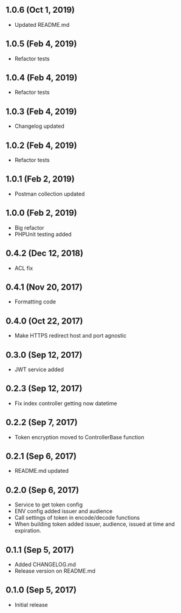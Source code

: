 ## 1.0.6 (Oct 1, 2019)

-   Updated README.md

## 1.0.5 (Feb 4, 2019)

-   Refactor tests

## 1.0.4 (Feb 4, 2019)

-   Refactor tests

## 1.0.3 (Feb 4, 2019)

-   Changelog updated

## 1.0.2 (Feb 4, 2019)

-   Refactor tests

## 1.0.1 (Feb 2, 2019)

-   Postman collection updated

## 1.0.0 (Feb 2, 2019)

-   Big refactor
-   PHPUnit testing added

## 0.4.2 (Dec 12, 2018)

-   ACL fix

## 0.4.1 (Nov 20, 2017)

-   Formatting code

## 0.4.0 (Oct 22, 2017)

-   Make HTTPS redirect host and port agnostic

## 0.3.0 (Sep 12, 2017)

-   JWT service added

## 0.2.3 (Sep 12, 2017)

-   Fix index controller getting now datetime

## 0.2.2 (Sep 7, 2017)

-   Token encryption moved to ControllerBase function

## 0.2.1 (Sep 6, 2017)

-   README.md updated

## 0.2.0 (Sep 6, 2017)

-   Service to get token config
-   ENV config added issuer and audience
-   Call settings of token in encode/decode functions
-   When building token added issuer, audience, issued at time and expiration.

## 0.1.1 (Sep 5, 2017)

-   Added CHANGELOG.md
-   Release version on README.md

## 0.1.0 (Sep 5, 2017)

-   Initial release
